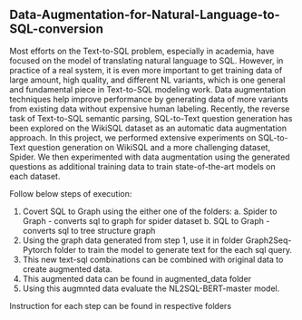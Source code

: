 ## Data-Augmentation-for-Natural-Language-to-SQL-conversion
Most efforts on the Text-to-SQL problem, especially in academia, have focused on the model of translating natural language to SQL. However, in practice of a real system, it is even more important to get training data of large amount, high quality, and different NL variants, which is one general and fundamental piece in Text-to-SQL modeling work. Data augmentation techniques help improve performance by generating data of more variants from existing data without expensive human labeling. Recently, the reverse task of Text-to-SQL semantic parsing, SQL-to-Text question generation has been explored on the WikiSQL dataset as an automatic data augmentation approach. In this project, we performed extensive experiments on SQL-to-Text question generation on WikiSQL and a more challenging dataset, Spider. We then experimented with data augmentation using the generated questions as additional training data to train state-of-the-art models on each dataset.

Follow below steps of execution:
1. Covert SQL to Graph using the either one of the folders: 
    a. Spider to Graph - converts sql to graph for spider dataset 
    b. SQL to Graph - converts sql to tree structure graph
2. Using the graph data generated from step 1, use it in folder Graph2Seq-Pytorch folder to train the model to generate text for the each sql query.
3. This new text-sql combinations can be combined with original data to create augmented data.
4. This augmented data can be found in augmented_data folder
5. Using this augmnted data evaluate the NL2SQL-BERT-master model.

Instruction for each step can be found in respective folders
